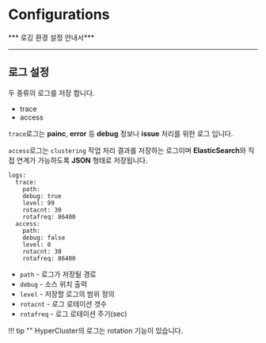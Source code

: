 # Configurations 

*** 로깅 환경 설정 안내서***

----

## 로그 설정

두 종류의 로그를 저장 합니다.

* trace
* access

`trace`로그는 **painc**, **error** 등 **debug** 정보나 **issue** 처리를 위한 로그 입니다.

`access`로그는 `clustering` 작업 처리 결과를 저장하는 로그이며 **ElasticSearch**와 직접 연계가 가능하도록 **JSON** 형태로 저장됩니다.


    logs:
      trace:
        path:
        debug: true
        level: 99
        rotacnt: 30
        rotafreq: 86400
      access:
        path:
        debug: false
        level: 0
        rotacnt: 30
        rotafreq: 86400


* `path` - 로그가 저장될 경로
* `debug` - 소스 위치 출력
* `level` - 저장할 로그의 범위 정의
* `rotacnt` - 로그 로테이션 갯수
* `rotafreq` - 로그 로테이션 주기(sec)

!!! tip ""
    HyperCluster의 로그는 rotation 기능이 있습니다.

